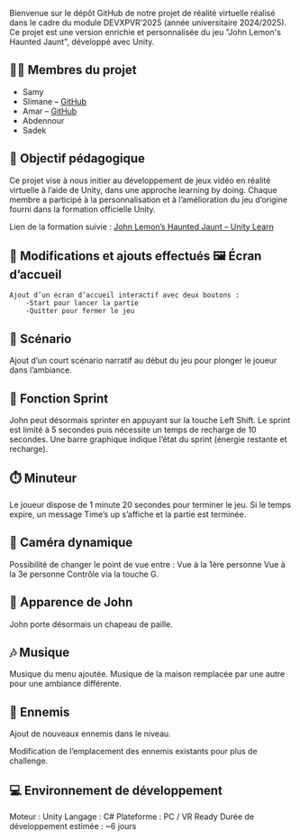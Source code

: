 Bienvenue sur le dépôt GitHub de notre projet de réalité virtuelle réalisé dans le cadre du module DEVXPVR’2025 (année universitaire 2024/2025).
Ce projet est une version enrichie et personnalisée du jeu "John Lemon's Haunted Jaunt", développé avec Unity.

## 👨‍💻 Membres du projet

- Samy  
- Slimane – [GitHub](https://github.com/slimane-hll)  
- Amar – [GitHub](https://github.com/AmarMeb)  
- Abdennour  
- Sadek


🧠 Objectif pédagogique
-
Ce projet vise à nous initier au développement de jeux vidéo en réalité virtuelle à l’aide de Unity, dans une approche learning by doing.
Chaque membre a participé à la personnalisation et à l’amélioration du jeu d’origine fourni dans la formation officielle Unity.

Lien de la formation suivie : [John Lemon’s Haunted Jaunt – Unity Learn](https://learn.unity.com/project/john-lemon-s-haunted-jaunt-3d-beginner)

🔧 Modifications et ajouts effectués
🖼️ Écran d’accueil
-
    Ajout d’un écran d’accueil interactif avec deux boutons :
        -Start pour lancer la partie
        -Quitter pour fermer le jeu

📖 Scénario
-
Ajout d’un court scénario narratif au début du jeu pour plonger le joueur dans l’ambiance.
   
🏃 Fonction Sprint
-
John peut désormais sprinter en appuyant sur la touche Left Shift.
Le sprint est limité à 5 secondes puis nécessite un temps de recharge de 10 secondes.
Une barre graphique indique l’état du sprint (énergie restante et recharge).

⏱️ Minuteur
-
Le joueur dispose de 1 minute 20 secondes pour terminer le jeu.
Si le temps expire, un message Time’s up s’affiche et la partie est terminée.

🎥 Caméra dynamique
-
Possibilité de changer le point de vue entre :
Vue à la 1ère personne
Vue à la 3e personne
Contrôle via la touche G.

👒 Apparence de John
-
John porte désormais un chapeau de paille.

🎶 Musique
-
Musique du menu ajoutée.
Musique de la maison remplacée par une autre pour une ambiance différente.

👾 Ennemis
-
Ajout de nouveaux ennemis dans le niveau.

Modification de l’emplacement des ennemis existants pour plus de challenge.

💻 Environnement de développement
-
Moteur : Unity
Langage : C#
Plateforme : PC / VR Ready
Durée de développement estimée : ~6 jours
